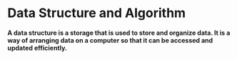 
Data Structure and Algorithm
============================

<b>A data structure is a storage that is used to store and organize data. It is a way of arranging data on a computer so that it can be accessed and updated efficiently.</b>